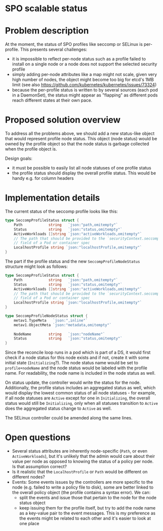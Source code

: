 # SPO scalable status

# Problem description
At the moment, the status of SPO profiles like seccomp or SELinux is per-profile. This presents several challenges:
 - it is impossible to reflect per-node status such as a profile failed to install on a single node or a node
   does not support the selected security profile
 - simply adding per-node attributes like a map might not scale, given very high number of nodes, the object might
   become too big for etcd's 1MB limit (see also https://github.com/kubernetes/kubernetes/issues/73324)
 - because the per-profile status is written to by several sources (each pod in a DaemonSet), the status might 
   appear as "flapping" as different pods reach different states at their own pace.

# Proposed solution overview
To address all the problems above, we should add a new status-like object that would represent profile
node status. This object (node status) would be owned by the profile object so that the node status is
garbage collected when the profile object is.

Design goals:
 - it must be possible to easily list all node statuses of one profile status
 - the profile status should display the overall profile status. This would be handy e.g. for column headers

# Implementation details
The current status of the seccomp profile looks like this:
```go
type SeccompProfileStatus struct {
	Path            string   `json:"path,omitempty"`
	Status          string   `json:"status,omitempty"`
	ActiveWorkloads []string `json:"activeWorkloads,omitempty"`
	// The path that should be provided to the `securityContext.seccompProfile.localhostProfile`
	// field of a Pod or container spec
	LocalhostProfile string `json:"localhostProfile,omitempty"`
}
```

The part if the profile status and the new `SeccompProfileNodeStatus` structure might look as follows:
```go
type SeccompProfileStatus struct {
    Path            string   `json:"path,omitempty"`
    Status          string   `json:"status,omitempty"`
    ActiveWorkloads []string `json:"activeWorkloads,omitempty"`
    // The path that should be provided to the `securityContext.seccompProfile.localhostProfile`
    // field of a Pod or container spec
    LocalhostProfile string `json:"localhostProfile,omitempty"`
}

type SeccompProfileNodeStatus struct {
	metav1.TypeMeta   `json:",inline"`
	metav1.ObjectMeta `json:"metadata,omitempty"`
	
	NodeName        string   `json:"nodeName"`
	Status          string   `json:"status,omitempty"`
}
```

Since the reconcile loop runs in a pod which is part of a DS, it would first check if a node status for this node
exists and if not, create it with some initial state (`Initializing`?). The node status name would be set to
`profile+nodeName` and the node status would be labeled with the profile name. For readability, the node name
is included in the node status as well.

On status update, the controller would write the status for the node. Additionally, the profile status includes
an aggregated status as well, which would display the lowest common status of all node statuses - for example, 
if all node statuses are `Active` except for one in `Initializing`, the overall status would still be `Initializing`,
only when all statuses transition to `Active` does the aggregated status change to `Active` as well.

The SELinux controller could be amended along the same lines.

# Open questions
 - Several status attributes are inherently node-specific (`Path`, or even `ActiveWorkloads`), but it's
   unlikely that the admin would care about their value per node as opposed to knowing the status of a policy
   per node. Is that assumption correct?
 - Is it realistic that the `LocalhostProfile` or `Path` would be different on different nodes?
 - Events: Some events issues by the controllers are more specific to the node (e.g. failed to write a policy
   file to disk), some are better linked to the overall policy object (the profile contains a syntax error).
   We can:
      - split the events and issue those that pertain to the node for the node status object
      - keep issuing them for the profile itself, but try to add the node name as a key-value pair
        to the event messages. This is my preference as the events might be related to each other and
        it's easier to look at one place
